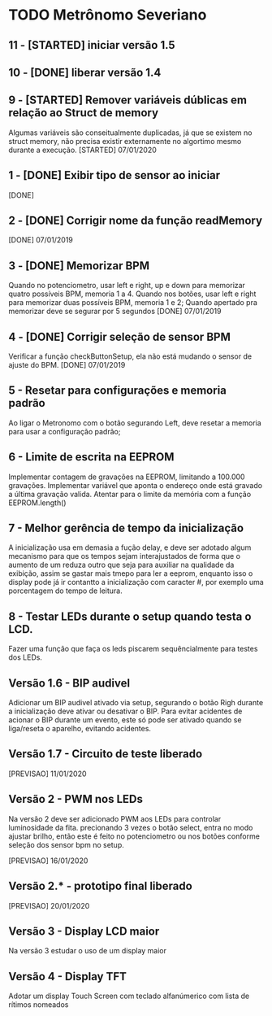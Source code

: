 TODO Metrônomo Severiano
========================

## 11 - [STARTED] iniciar versão 1.5

## 10 - [DONE] liberar versão 1.4

## 9 - [STARTED] Remover variáveis dúblicas em relação ao Struct de memory

Algumas variáveis são conseitualmente duplicadas, já que se existem no struct memory, não precisa existir externamente no algortimo mesmo durante a execução.
[STARTED] 07/01/2020

## 1 - [DONE] Exibir tipo de sensor ao iniciar

[DONE]

## 2 - [DONE] Corrigir nome da função readMemory

[DONE] 07/01/2019


## 3 - [DONE] Memorizar BPM

Quando no potenciometro, usar left e right, up e down para memorizar quatro possíveis BPM, memoria 1 a 4.
Quando nos botões, usar left e right para memorizar duas possíveis BPM, memoria 1 e 2;
Quando apertado pra memorizar deve se segurar por 5 segundos
[DONE] 07/01/2019


## 4 - [DONE] Corrigir seleção de sensor BPM

Verificar a função checkButtonSetup, ela não está mudando o sensor de ajuste do BPM.
[DONE] 07/01/2019

## 5 - Resetar para configurações e memoria padrão

Ao ligar o Metronomo com o botão segurando Left, deve resetar a memoria para usar a configuração padrão;

## 6 - Limite de escrita na EEPROM

Implementar contagem de gravações na EEPROM, limitando a 100.000 gravações.
Implementar variável que aponta o endereço onde está gravado a  última gravação valida.
Atentar para o limite da memória com a função EEPROM.length()

## 7 - Melhor gerência de tempo da inicialização

A inicialização usa em demasia a fução delay, e deve ser adotado algum mecanismo para que os tempos sejam interajustados de forma que o aumento de um reduza outro que seja para auxiliar na qualidade da exibição, assim se gastar mais tmepo para ler a eeprom, enquanto isso o display pode já ir contantto a inicialização com caracter #, por exemplo uma porcentagem do tempo de leitura.

## 8 - Testar LEDs durante o setup quando testa o LCD.

Fazer uma função que faça os leds piscarem sequêncialmente para testes dos LEDs.

## Versão 1.6 - BIP audivel

Adicionar um BIP audivel ativado via setup, segurando o botão Righ durante a inicialização deve ativar ou desativar o BIP.
Para evitar acidentes de acionar o BIP durante um evento, este só pode ser ativado quando se liga/reseta o aparelho, evitando acidentes.
 
## Versão 1.7 - Circuito de teste liberado

[PREVISAO] 11/01/2020

## Versão 2 - PWM nos LEDs

Na versão 2 deve ser adicionado PWM aos LEDs para controlar luminosidade da fita.
precionando 3 vezes o botão select, entra no modo ajustar brilho, então este é feito no potenciometro ou nos botões conforme seleção dos sensor bpm no setup.

[PREVISAO] 16/01/2020

## Versão 2.* - prototipo final liberado

[PREVISAO] 20/01/2020

## Versão 3 - Display LCD maior

Na versão 3 estudar o uso de um display maior 

## Versão 4 - Display TFT

Adotar um display Touch Screen com teclado alfanúmerico com lista de rítimos nomeados